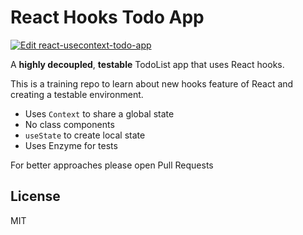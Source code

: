 # React Hooks Todo App

[![Edit react-usecontext-todo-app](https://codesandbox.io/static/img/play-codesandbox.svg)](https://codesandbox.io/s/github/f/react-hooks-todo-app/tree/master/?previewwindow=tests)

A **highly decoupled**, **testable** TodoList app that uses React hooks.

This is a training repo to learn about new hooks feature of React and creating a testable environment.

- Uses `Context` to share a global state
- No class components
- `useState` to create local state
- Uses Enzyme for tests

For better approaches please open Pull Requests

## License
MIT
